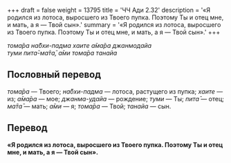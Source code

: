 +++
draft = false
weight = 13795
title = 'ЧЧ Ади 2.32'
description = '«Я родился из лотоса, выросшего из Твоего пупка. Поэтому Ты и отец мне, и мать, а я — Твой сын».'
summary = '«Я родился из лотоса, выросшего из Твоего пупка. Поэтому Ты и отец мне, и мать, а я — Твой сын».'
+++

_тома̄ра на̄бхи-падма хаите а̄ма̄ра джанмодайа  
туми пита̄-ма̄та̄, а̄ми тома̄ра танайа_

## Пословный перевод

_тома̄ра_ — Твоего; _на̄бхи_\-_падма_ — лотоса, растущего из пупка; _хаите_ — из; _а̄ма̄ра_ — мое; _джанма_\-_удайа_ — рождение; _туми_ — Ты; _пита̄_ — отец; _ма̄та̄_ — мать; _а̄ми_ — я; _тома̄ра_ — Твой; _танайа_ — сын.

## Перевод

**«Я родился из лотоса, выросшего из Твоего пупка. Поэтому Ты и отец мне, и мать, а я — Твой сын».**
